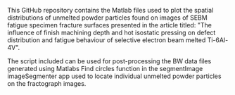 This GitHub repository contains the Matlab files used to plot the spatial distributions of unmelted powder particles found on images of SEBM fatigue specimen fracture surfaces  presented in the article titled: "The influence of finish machining depth and hot isostatic pressing on defect distribution and fatigue behaviour of selective electron beam melted Ti-6Al-4V". 

The script included can be used for post-processing the BW data files generated using Matlabs Find circles function in the segmentImage imageSegmenter app used to locate individual unmelted powder particles on the fractograph images.
